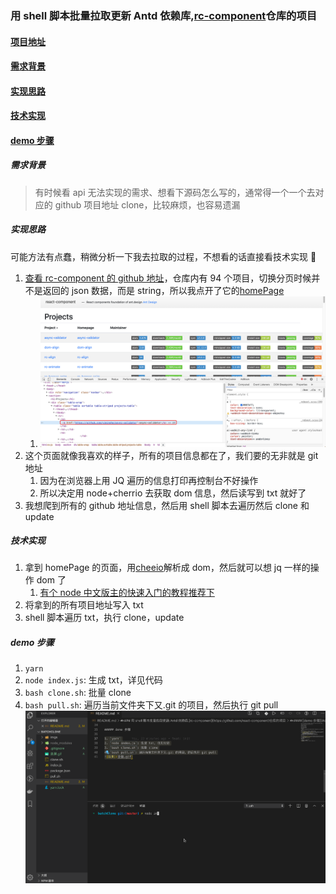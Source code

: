 ### 用 shell 脚本批量拉取更新 Antd 依赖库,[rc-component](https://github.com/react-component)仓库的项目

#### [项目地址](https://github.com/binyellow/batchClone)

#### [需求背景](#需求背景)

#### [实现思路](#实现思路)

#### [技术实现](#技术实现)

#### [demo 步骤](#demo步骤)

##### 需求背景

> 有时候看 api 无法实现的需求、想看下源码怎么写的，通常得一个一个去对应的 github 项目地址 clone，比较麻烦，也容易遗漏

##### 实现思路

可能方法有点蠢，稍微分析一下我去拉取的过程，不想看的话直接看技术实现 🐶

1. [查看 rc-component 的 github 地址](https://github.com/react-component)，仓库内有 94 个项目，切换分页时候并不是返回的 json 数据，而是 string，所以我点开了它的[homePage](http://react-component.github.io/badgeboard/)
   1. ![homePage](imgs/homepage.png)
2. 这个页面就像我喜欢的样子，所有的项目信息都在了，我们要的无非就是 git 地址
   1. 因为在浏览器上用 JQ 遍历的信息打印再控制台不好操作
   2. 所以决定用 node+cherrio 去获取 dom 信息，然后读写到 txt 就好了
3. 我想爬到所有的 github 地址信息，然后用 shell 脚本去遍历然后 clone 和 update

##### 技术实现

1. 拿到 homePage 的页面，用[cheeio](https://www.npmjs.com/package/cheerio)解析成 dom，然后就可以想 jq 一样的操作 dom 了
   1. [有个 node 中文版主的快速入门的教程推荐下](https://github.com/alsotang/node-lessons/tree/master/lesson3)
2. 将拿到的所有项目地址写入 txt
3. shell 脚本遍历 txt，执行 clone，update

##### demo 步骤

1. `yarn`
2. `node index.js`: 生成 txt，详见代码
3. `bash clone.sh`: 批量 clone
4. `bash pull.sh`: 遍历当前文件夹下又.git 的项目，然后执行 git pull
![效果](录屏.gif)